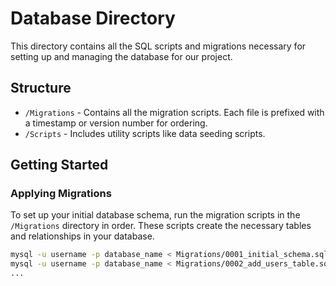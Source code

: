 # Database Directory

This directory contains all the SQL scripts and migrations necessary for setting up and managing the database for our project.

## Structure

- `/Migrations` - Contains all the migration scripts. Each file is prefixed with a timestamp or version number for ordering.
- `/Scripts` - Includes utility scripts like data seeding scripts.

## Getting Started

### Applying Migrations

To set up your initial database schema, run the migration scripts in the `/Migrations` directory in order. These scripts create the necessary tables and relationships in your database.

```bash
mysql -u username -p database_name < Migrations/0001_initial_schema.sql
mysql -u username -p database_name < Migrations/0002_add_users_table.sql
...
